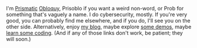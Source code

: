 I'm [Prismatic] [Obloquy], Prisoblo if you want a weird non-word, or Prob for something that's vaguely a name.
I do cybersecurity, mostly.
If you're very good, you can probably find me elsewhere, and if you do, I'll see you on the other side.
Alternatively, enjoy [my blog], maybe explore [some demos], maybe [learn some coding].
(And if any of those links don't work, be patient; they will soon.)

 [prismatic]: https://www.merriam-webster.com/dictionary/prismatic
 [obloquy]: https://www.merriam-webster.com/dictionary/obloquy

 [my blog]: https://prismatic.obloquy.work/blog
 [some demos]: https://prismatic.obloquy.work/demos
 [learn some coding]: https://prismatic.obloquy.work/learn

<!--
And if you're at least a little bit technical and curious:

ctf.obloquy.work

The highest scores get on the leaderboard!
(It's manual, though, so be patient if it takes some time.)
-->
